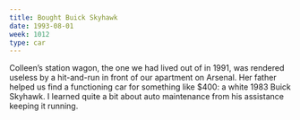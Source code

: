 ```yaml
---
title: Bought Buick Skyhawk
date: 1993-08-01
week: 1012
type: car
---
```


Colleen’s station wagon, the one we had lived out of in 1991, was rendered useless by a hit-and-run in front of our apartment on Arsenal. Her father helped us find a functioning car for something like $400: a white 1983 Buick Skyhawk. I learned quite a bit about auto maintenance from his assistance keeping it running.
